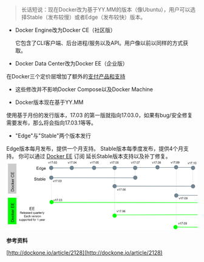 > 长话短说：现在Docker改为基于YY.MM的版本（像Ubuntu），用户可以选择Stable（发布较慢）或者Edge（发布较快）版本。

- Docker Engine改为Docker CE（社区版） 

    它包含了CLI客户端、后台进程/服务以及API。用户像以前以同样的方式获取。

- Docker Data Center改为Docker EE（企业版） 

在Docker三个定价层增加了额外的[支付产品和支持](https://store.docker.com/search?offering=enterprise&type=edition)

- 这些修改并不影响Docker Compose以及Docker Machine

- Docker版本现在基于YY.MM 

使用基于月份的发行版本，17.03 的第一版就指向17.03.0，如果有bug/安全修复需要发布，那么将会指向17.03.1等等。

- "Edge"与"Stable"两个版本发行

Edge版本每月发布，提供一个月支持。
Stable版本每季度发布，提供4个月支持。
你可以通过 [Docker EE](https://store.docker.com/search?offering=enterprise&type=edition) 订阅 延长Stable版本支持以及补丁修复。
![](https://www.github.com/wss434631143/xiaoshujiang/raw/master/img/20181118/1542537475839.png)

**参考资料**

[http://dockone.io/article/2128](http://dockone.io/article/2128)